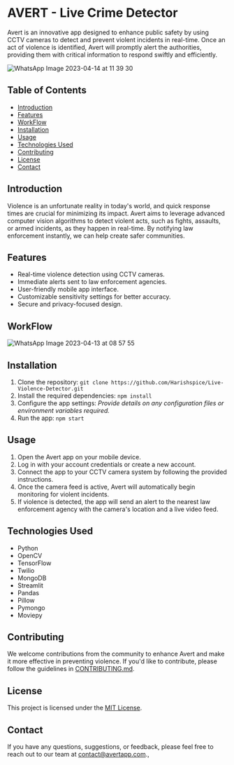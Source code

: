 # AVERT - Live Crime Detector

Avert is an innovative app designed to enhance public safety by using CCTV cameras to detect and prevent violent incidents in real-time. Once an act of violence is identified, Avert will promptly alert the authorities, providing them with critical information to respond swiftly and efficiently.


![WhatsApp Image 2023-04-14 at 11 39 30](https://github.com/Harishspice/Live-Violence-Detector/assets/117935868/5fded68b-6937-40b0-a81b-9a676c526543)


## Table of Contents

- [Introduction](#introduction)
- [Features](#features)
- [WorkFlow](#workflow)
- [Installation](#installation)
- [Usage](#usage)
- [Technologies Used](#technologies-used)
- [Contributing](#contributing)
- [License](#license)
- [Contact](#contact)

## Introduction

Violence is an unfortunate reality in today's world, and quick response times are crucial for minimizing its impact. Avert aims to leverage advanced computer vision algorithms to detect violent acts, such as fights, assaults, or armed incidents, as they happen in real-time. By notifying law enforcement instantly, we can help create safer communities.

## Features

- Real-time violence detection using CCTV cameras.
- Immediate alerts sent to law enforcement agencies.
- User-friendly mobile app interface.
- Customizable sensitivity settings for better accuracy.
- Secure and privacy-focused design.

## WorkFlow


![WhatsApp Image 2023-04-13 at 08 57 55](https://github.com/Harishspice/Live-Violence-Detector/assets/117935868/dcc7191e-35e7-432b-94b4-5f9f35707008)


## Installation


1. Clone the repository: `git clone https://github.com/Harishspice/Live-Violence-Detector.git`
2. Install the required dependencies: `npm install`
3. Configure the app settings: _Provide details on any configuration files or environment variables required._
4. Run the app: `npm start`

## Usage

1. Open the Avert app on your mobile device.
2. Log in with your account credentials or create a new account.
3. Connect the app to your CCTV camera system by following the provided instructions.
4. Once the camera feed is active, Avert will automatically begin monitoring for violent incidents.
5. If violence is detected, the app will send an alert to the nearest law enforcement agency with the camera's location and a live video feed.

## Technologies Used

- Python
- OpenCV
- TensorFlow
- Twilio
- MongoDB
- Streamlit
- Pandas
- Pillow
- Pymongo
- Moviepy


## Contributing

We welcome contributions from the community to enhance Avert and make it more effective in preventing violence. If you'd like to contribute, please follow the guidelines in [CONTRIBUTING.md](CONTRIBUTING.md).

## License

This project is licensed under the [MIT License](LICENSE).

## Contact

If you have any questions, suggestions, or feedback, please feel free to reach out to our team at [contact@avertapp.com](mailto:harishr.shankar@gmail.com).,

